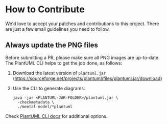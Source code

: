 # How to Contribute

We'd love to accept your patches and contributions to this project.
There are just a few small guidelines you need to follow.

## Always update the PNG files
 
Before submitting a PR, please make sure all PNG images are up-to-date.
The PlantUML CLI helps to get the job done, as follows:

1. Download the latest version of `plantuml.jar`
   (https://sourceforge.net/projects/plantuml/files/plantuml.jar/download)

1. Use the CLI to generate diagrams:
   ```shell script
   java -jar <PLANTUML-JAR-FOLDER>/plantuml.jar \
     -checkmetadata \
     ./mental-model/*plantuml
   ```
   
Check [PlantUML CLI docs](https://plantuml.com/command-line) for additional options.
